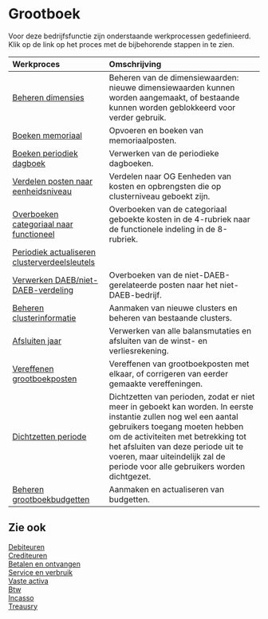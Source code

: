 # Grootboek

Voor deze bedrijfsfunctie zijn onderstaande werkprocessen gedefinieerd. Klik op de link op het proces met de bijbehorende stappen in te zien.

Werkproces | Omschrijving
:--- | :---
[Beheren dimensies](beheren-dimensies/) |  Beheren van de dimensiewaarden: nieuwe dimensiewaarden kunnen worden aangemaakt, of bestaande kunnen worden geblokkeerd voor verder gebruik.
[Boeken memoriaal](boeken-memoriaal/) |  Opvoeren en boeken van memoriaalposten.
[Boeken periodiek dagboek](boeken-periodiek-dagboek/) | Verwerken van de periodieke dagboeken.
[Verdelen posten naar eenheidsniveau](verdelen-kosten-naar-eenheidsniveau/) | Verdelen naar OG Eenheden van kosten en opbrengsten die op clusterniveau geboekt zijn.
[Overboeken categoriaal naar functioneel](overboeken-categoriaal-naar-functioneel/) | Overboeken van de categoriaal geboekte kosten in de 4-rubriek naar de functionele indeling in de 8-rubriek.
[Periodiek actualiseren clusterverdeelsleutels](periodiek-actualiseren-clusterverdeelsleutels/) | 
[Verwerken DAEB/niet-DAEB-verdeling](verwerken-daeb-niet-daeb-verdeling/) | Overboeken van de niet-DAEB-gerelateerde posten naar het niet-DAEB-bedrijf.
[Beheren clusterinformatie](beheren-clusterinformatie/) | Aanmaken van nieuwe clusters en beheren van bestaande clusters.
[Afsluiten jaar](afsluiten-jaar/) | Verwerken van alle balansmutaties en afsluiten van de winst- en verliesrekening.
[Vereffenen grootboekposten](vereffenen-grootboekposten/) | Vereffenen van grootboekposten met elkaar, of corrigeren van eerder gemaakte vereffeningen.
[Dichtzetten periode](dichtzetten-periode/) | Dichtzetten van perioden, zodat er niet meer in geboekt kan worden. In eerste instantie zullen nog wel een aantal gebruikers toegang moeten hebben om de activiteiten met betrekking tot het afsluiten van deze periode uit te voeren, maar uiteindelijk zal de periode voor alle gebruikers worden dichtgezet.
[Beheren grootboekbudgetten](beheren-grootboekbudgetten/) | Aanmaken en actualiseren van budgetten.

## Zie ook

[Debiteuren](../debiteuren/)  
[Crediteuren](../crediteuren/)  
[Betalen en ontvangen](../betalen-en-ontvangen/)  
[Service en verbruik](../service-en-verbruik/)  
[Vaste activa](../vaste-activa/)  
[Btw](../btw/)  
[Incasso](../incasso/)  
[Treausry](../treasury/)
